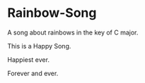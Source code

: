 # Rainbow-Song

A song about rainbows in the key of C major.

This is a Happy Song.

Happiest ever.

Forever and ever.
